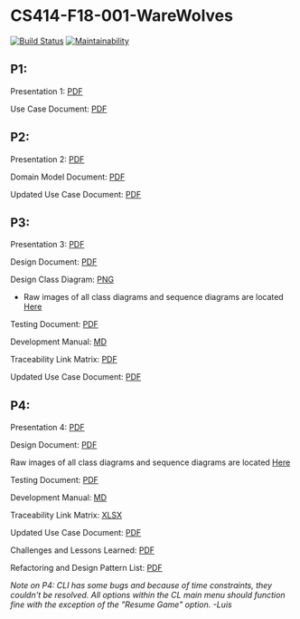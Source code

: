 # CS414-F18-001-WareWolves
[![Build Status](https://travis-ci.org/CSU-CS414-WareWolves/cs414-f18-001-WareWolves.svg?branch=master)](https://travis-ci.org/CSU-CS414-WareWolves/cs414-f18-001-WareWolves) [![Maintainability](https://api.codeclimate.com/v1/badges/7a779a96cdaee19a6f08/maintainability)](https://codeclimate.com/github/CSU-CS414-WareWolves/cs414-f18-001-WareWolves/maintainability)

## P1:
Presentation 1: [PDF](https://github.com/CSU-CS414-WareWolves/cs414-f18-001-WareWolves/raw/master/P1/WareWolves%20Project%20Presentation%201.pdf)

Use Case Document: [PDF](https://github.com/CSU-CS414-WareWolves/cs414-f18-001-WareWolves/raw/master/P1/WarewolvesUseCaseDocument.pdf)


## P2:
Presentation 2: [PDF](https://github.com/CSU-CS414-WareWolves/cs414-f18-001-WareWolves/raw/master/P2/WareWolves%20Project%20Presentation%202.pdf)

Domain Model Document: [PDF](https://github.com/CSU-CS414-WareWolves/cs414-f18-001-WareWolves/raw/master/P2/Warewolves%20Domain%20Model%20Document_10-07-18.pdf)

Updated Use Case Document: [PDF](https://github.com/CSU-CS414-WareWolves/cs414-f18-001-WareWolves/raw/master/P2/Warewolves%20Use%20Case%20Document_10-07-18.pdf)


## P3:
Presentation 3: [PDF](./P3/WareWolvesProjectPresentation3.pdf)

Design Document: [PDF](./P3/WareWolvesDesignDocument11-04-18.pdf)

Design Class Diagram: [PNG](./P3/Documentation/DesignClassDiagram.png)

* Raw images of all class diagrams and sequence diagrams are located [Here](./P3/Documentation)

Testing Document: [PDF](./P3/WareWolvesTestingDocument11-04-18.pdf)

Development Manual: [MD](./P3/WareWolves_development_doc.md)

Traceability Link Matrix: [PDF](./P3/TraceabilityLinkMatrix11-01-18.pdf)

Updated Use Case Document: [PDF](./P3/WarewolvesUseCaseDocument10-28-18.pdf)


## P4:
Presentation 4: [PDF](./P4/WareWolves_P4_Presentation.pdf)

Design Document: [PDF](./P4/WareWolves_Design_Document_12-09-18.pdf)

Raw images of all class diagrams and sequence diagrams are located [Here](./P4/Documentation)

Testing Document: [PDF](./P4/WareWolves_Testing_Document_12-02-18.pdf)

Development Manual: [MD](./P4/WareWolvesDevelopmenDoc.md)

Traceability Link Matrix: [XLSX](./P4/Traceability_Link_Matrix_12-02-18.xlsx)

Updated Use Case Document: [PDF](./P4/Warewolves_Use_Case_Document_12-02-18.pdf)

Challenges and Lessons Learned: [PDF](./P4/Warewolves_Challenges_and_Lessons_Learned_12-06-18.pdf)

Refactoring and Design Pattern List: [PDF](./P4/Warewolves_Refactoring_and_Design_Patterns_List_12-06-18.pdf)

*Note on P4: CLI has some bugs and because of time constraints, they couldn't be resolved. All options within the CL main menu should function fine with the exception of the "Resume Game" option.
-Luis*
